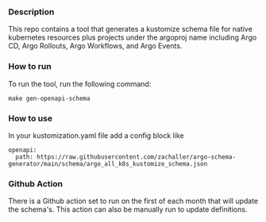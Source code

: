 ### Description
This repo contains a tool that generates a kustomize schema file for native kubernetes resources plus projects under the 
argoproj name including Argo CD, Argo Rollouts, Argo Workflows, and Argo Events.

### How to run
To run the tool, run the following command:
```
make gen-openapi-schema
```

### How to use
In your kustomization.yaml file add a config block like

```
openapi:
  path: https://raw.githubusercontent.com/zachaller/argo-schema-generator/main/schema/argo_all_k8s_kustomize_schema.json
```

### Github Action
There is a Github action set to run on the first of each month that will update the schema's. This action can 
also be manually run to update definitions.